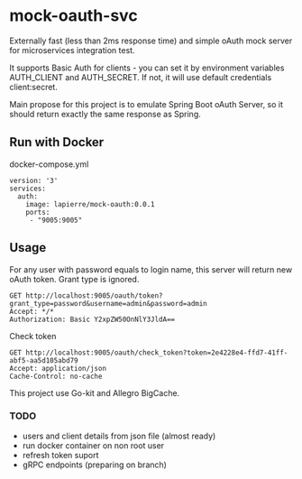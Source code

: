 # mock-oauth-svc

Externally fast (less than 2ms response time) and simple oAuth mock server for microservices integration test.

It supports Basic Auth for clients - you can set it by environment variables AUTH_CLIENT and AUTH_SECRET. 
If not, it will use default credentials client:secret. 

Main propose for this project is to emulate Spring Boot oAuth Server, so it should return exactly the same response 
as Spring.

## Run with Docker

docker-compose.yml

```
version: '3'
services:
  auth:
    image: lapierre/mock-oauth:0.0.1
    ports:
     - "9005:9005"
``` 

## Usage

For any user with password equals to login name, this server will return new oAuth token. Grant type is ignored.

```
GET http://localhost:9005/oauth/token?grant_type=password&username=admin&password=admin
Accept: */*
Authorization: Basic Y2xpZW50OnNlY3JldA==  
```

Check token

```
GET http://localhost:9005/oauth/check_token?token=2e4228e4-ffd7-41ff-abf5-aa5d105abd79
Accept: application/json
Cache-Control: no-cache
```

This project use Go-kit and Allegro BigCache.

### TODO 
 
- users and client details from json file (almost ready)
- run docker container on non root user
- refresh token suport
- gRPC endpoints (preparing on branch)
